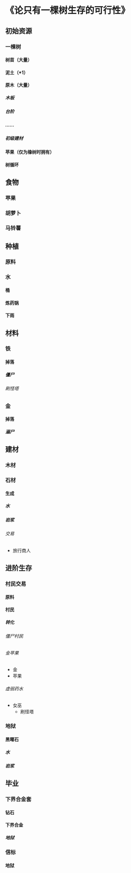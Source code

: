 # 《论只有一棵树生存的可行性》
## 初始资源
### 一棵树
#### 树苗（大量）
#### 泥土（*1）
#### 原木（大量）
##### 木板
##### 台阶
##### ......
##### 初级建材
#### 苹果（仅为橡树时拥有）
#### 树循环
## 食物
### 苹果
### 胡萝卜
### 马铃薯
## 种植
### 原料
### 水
#### 桶
#### 炼药锅
#### 下雨
## 材料
### 铁
#### 掉落
##### 僵尸
###### 刷怪塔
### 金
#### 掉落
##### 溺尸
## 建材
### 木材
### 石材
#### 生成
##### 水
##### 岩浆
###### 交易
* 旅行商人
## 进阶生存
### 村民交易
#### 原料
#### 村民
##### 转化
###### 僵尸村民
###### 金苹果
* 金
* 苹果
###### 虚弱药水
* 女巫
    * 刷怪塔
### 地狱
#### 黑曜石
##### 水
##### 岩浆
## 毕业
### 下界合金套
#### 钻石
#### 下界合金
##### 地狱
### 信标
#### 地狱
